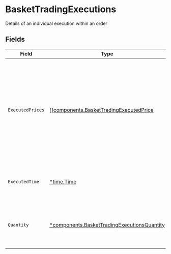 # BasketTradingExecutions

Details of an individual execution within an order


## Fields

| Field                                                                                                                                                                                                                                                                                                                    | Type                                                                                                                                                                                                                                                                                                                     | Required                                                                                                                                                                                                                                                                                                                 | Description                                                                                                                                                                                                                                                                                                              | Example                                                                                                                                                                                                                                                                                                                  |
| ------------------------------------------------------------------------------------------------------------------------------------------------------------------------------------------------------------------------------------------------------------------------------------------------------------------------ | ------------------------------------------------------------------------------------------------------------------------------------------------------------------------------------------------------------------------------------------------------------------------------------------------------------------------ | ------------------------------------------------------------------------------------------------------------------------------------------------------------------------------------------------------------------------------------------------------------------------------------------------------------------------ | ------------------------------------------------------------------------------------------------------------------------------------------------------------------------------------------------------------------------------------------------------------------------------------------------------------------------ | ------------------------------------------------------------------------------------------------------------------------------------------------------------------------------------------------------------------------------------------------------------------------------------------------------------------------ |
| `ExecutedPrices`                                                                                                                                                                                                                                                                                                         | [][components.BasketTradingExecutedPrice](../../models/components/baskettradingexecutedprice.md)                                                                                                                                                                                                                         | :heavy_minus_sign:                                                                                                                                                                                                                                                                                                       | The prices at which the order was executed. For Equities: there will be one price measured in PRICE_PER_UNIT (using the order currency). For Fixed Income assets: there will always be an entry measured in the PERCENTAGE_OF_PAR (100 X cost / total par value), and there may be additional entries measured in yield. | [<br/>{<br/>"price": {<br/>"value": "94.56"<br/>},<br/>"type": "PRICE_PER_UNIT"<br/>}<br/>]                                                                                                                                                                                                                              |
| `ExecutedTime`                                                                                                                                                                                                                                                                                                           | [*time.Time](https://pkg.go.dev/time#Time)                                                                                                                                                                                                                                                                               | :heavy_minus_sign:                                                                                                                                                                                                                                                                                                       | The timestamp that this fill was transacted at the market                                                                                                                                                                                                                                                                | {<br/>"nanos": 360000000,<br/>"seconds": 1712081569<br/>}                                                                                                                                                                                                                                                                |
| `Quantity`                                                                                                                                                                                                                                                                                                               | [*components.BasketTradingExecutionsQuantity](../../models/components/baskettradingexecutionsquantity.md)                                                                                                                                                                                                                | :heavy_minus_sign:                                                                                                                                                                                                                                                                                                       | The quantity of the order. For Equities: measured in shares. For Fixed Income assets: measured in the face value of the currency of the order.                                                                                                                                                                           | {<br/>"value": "3.591"<br/>}                                                                                                                                                                                                                                                                                             |